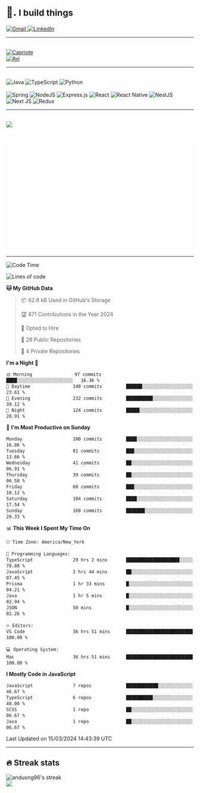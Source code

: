 <div align="left">
  <h1>👋. <small>I build things</small></h1>

  <a href="mailto:an@capriote.com">
    <img alt="Gmail" src="https://img.shields.io/badge/Gmail-D14836?style=for-the-badge&logo=gmail&logoColor=white" />
  </a>
  <a href="https://www.linkedin.com/in/ahdng">
    <img alt="LinkedIn" src="https://img.shields.io/badge/linkedin-%230077B5.svg?style=for-the-badge&logo=linkedin&logoColor=white"/>
  </a>


  <br/>
  <hr />
  <br/>
  <a href="https://www.flywithavi.com">
      <img alt="Capriote" src="https://avatars.githubusercontent.com/u/153028651?s=200&v=4"/>
  </a>
  <br />
  <a href="https://www.flywithavi.com">
      <img alt="Avi" src="https://avatars.githubusercontent.com/u/121987349?s=200&v=4"/>
  </a>

  <br/>
  <hr />
  <br/>

  <img alt="Java" src="https://img.shields.io/badge/java-%23ED8B00.svg?style=for-the-badge&logo=java&logoColor=white"/>
  <img alt="TypeScript" src="https://img.shields.io/badge/typescript-%23007ACC.svg?style=for-the-badge&logo=typescript&logoColor=white"/>
  <img alt="Python" src="https://img.shields.io/badge/python-%2314354C.svg?style=for-the-badge&logo=python&logoColor=white"/>

  <br />
  <br />
  <img alt="Spring" src="https://img.shields.io/badge/spring-%236DB33F.svg?style=for-the-badge&logo=spring&logoColor=white"/>
  <img alt="NodeJS" src="https://img.shields.io/badge/node.js-%2343853D.svg?style=for-the-badge&logo=node-dot-js&logoColor=white"/>
  <img alt="Express.js" src="https://img.shields.io/badge/express.js-%23404d59.svg?style=for-the-badge&logo=express&logoColor=%2361DAFB"/>
  <img alt="React" src="https://img.shields.io/badge/react-%2320232a.svg?style=for-the-badge&logo=react&logoColor=%2361DAFB"/>
  <img alt="React Native" src="https://img.shields.io/badge/react_native-%2320232a.svg?style=for-the-badge&logo=react&logoColor=%2361DAFB"/>
  <img alt="NestJS" src="https://img.shields.io/badge/nestjs-%23E0234E.svg?style=for-the-badge&logo=nestjs&logoColor=white" />
  <img alt="Next JS" src="https://img.shields.io/badge/nextjs-%23000000.svg?style=for-the-badge&logo=next.js&logoColor=white"/>
  <img alt="Redux" src="https://img.shields.io/badge/redux-%23593d88.svg?style=for-the-badge&logo=redux&logoColor=white"/>

  <br/>
  <hr />
  <br/>
  <img src="https://github-profile-trophy.vercel.app/?username=anduong96&theme=onedark" />
  <br/>
  <br/>

  ![Stats Overview](https://raw.githubusercontent.com/anduong96/github-stats-transparent/output/generated/overview.svg)

  <hr />
  
  <!--START_SECTION:waka-->
![Code Time](http://img.shields.io/badge/Code%20Time-5%2C309%20hrs%204%20mins-blue)

![Lines of code](https://img.shields.io/badge/From%20Hello%20World%20I%27ve%20Written-398.1%20thousand%20lines%20of%20code-blue)

**🐱 My GitHub Data** 

> 📦 62.8 kB Used in GitHub's Storage 
 > 
> 🏆 871 Contributions in the Year 2024
 > 
> 💼 Opted to Hire
 > 
> 📜 28 Public Repositories 
 > 
> 🔑 4 Private Repositories 
 > 
**I'm a Night 🦉** 

```text
🌞 Morning                97 commits          ████░░░░░░░░░░░░░░░░░░░░░   16.36 % 
🌆 Daytime                140 commits         ██████░░░░░░░░░░░░░░░░░░░   23.61 % 
🌃 Evening                232 commits         ██████████░░░░░░░░░░░░░░░   39.12 % 
🌙 Night                  124 commits         █████░░░░░░░░░░░░░░░░░░░░   20.91 % 
```
📅 **I'm Most Productive on Sunday** 

```text
Monday                   100 commits         ████░░░░░░░░░░░░░░░░░░░░░   16.86 % 
Tuesday                  81 commits          ███░░░░░░░░░░░░░░░░░░░░░░   13.66 % 
Wednesday                41 commits          ██░░░░░░░░░░░░░░░░░░░░░░░   06.91 % 
Thursday                 39 commits          ██░░░░░░░░░░░░░░░░░░░░░░░   06.58 % 
Friday                   60 commits          ███░░░░░░░░░░░░░░░░░░░░░░   10.12 % 
Saturday                 104 commits         ████░░░░░░░░░░░░░░░░░░░░░   17.54 % 
Sunday                   168 commits         ███████░░░░░░░░░░░░░░░░░░   28.33 % 
```


📊 **This Week I Spent My Time On** 

```text
🕑︎ Time Zone: America/New_York

💬 Programming Languages: 
TypeScript               29 hrs 2 mins       ████████████████████░░░░░   78.80 % 
JavaScript               2 hrs 44 mins       ██░░░░░░░░░░░░░░░░░░░░░░░   07.45 % 
Prisma                   1 hr 33 mins        █░░░░░░░░░░░░░░░░░░░░░░░░   04.21 % 
Java                     1 hr 5 mins         █░░░░░░░░░░░░░░░░░░░░░░░░   02.94 % 
JSON                     50 mins             █░░░░░░░░░░░░░░░░░░░░░░░░   02.26 % 

🔥 Editors: 
VS Code                  36 hrs 51 mins      █████████████████████████   100.00 % 

💻 Operating System: 
Mac                      36 hrs 51 mins      █████████████████████████   100.00 % 
```

**I Mostly Code in JavaScript** 

```text
JavaScript               7 repos             ████████████░░░░░░░░░░░░░   46.67 % 
TypeScript               6 repos             ██████████░░░░░░░░░░░░░░░   40.00 % 
SCSS                     1 repo              ██░░░░░░░░░░░░░░░░░░░░░░░   06.67 % 
Java                     1 repo              ██░░░░░░░░░░░░░░░░░░░░░░░   06.67 % 
```




 Last Updated on 15/03/2024 14:43:39 UTC
<!--END_SECTION:waka-->
  
  <hr />

  <h2>🔥 Streak stats</h2>
  <img alt="anduong96's streak" src="https://github-readme-streak-stats.herokuapp.com/?user=anduong96&theme=monokai-metallian&hide_border=true"/>
</div>
<img src="https://komarev.com/ghpvc/?username=anduong96" />
<br/>
<br/>


